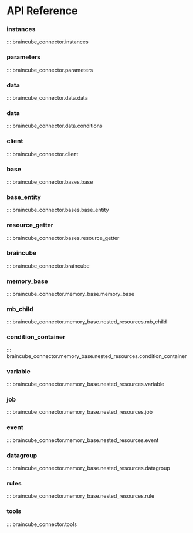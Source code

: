 # API Reference

### instances
::: braincube_connector.instances

### parameters
::: braincube_connector.parameters

### data
::: braincube_connector.data.data

### data
::: braincube_connector.data.conditions

### client
::: braincube_connector.client

### base
::: braincube_connector.bases.base

### base_entity
::: braincube_connector.bases.base_entity

### resource_getter
::: braincube_connector.bases.resource_getter

### braincube
::: braincube_connector.braincube

### memory_base
::: braincube_connector.memory_base.memory_base

### mb_child
::: braincube_connector.memory_base.nested_resources.mb_child

### condition_container
::: braincube_connector.memory_base.nested_resources.condition_container

### variable
::: braincube_connector.memory_base.nested_resources.variable

### job
::: braincube_connector.memory_base.nested_resources.job

### event
::: braincube_connector.memory_base.nested_resources.event

### datagroup
::: braincube_connector.memory_base.nested_resources.datagroup

### rules
::: braincube_connector.memory_base.nested_resources.rule

### tools
::: braincube_connector.tools
